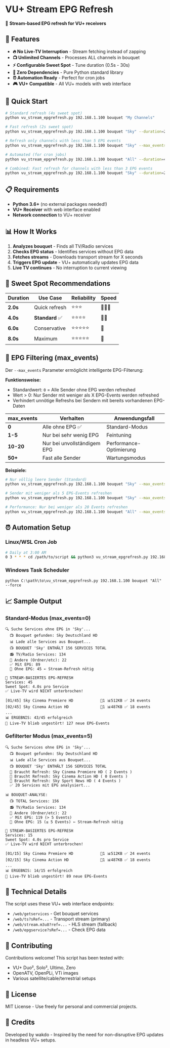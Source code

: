 # VU+ Stream EPG Refresh

🌊 **Stream-based EPG refresh for VU+ receivers**

## 🎯 Features

- **🔥 No Live-TV Interruption** - Stream fetching instead of zapping
- **📺 Unlimited Channels** - Processes ALL channels in bouquet  
- **⚡ Configurable Sweet Spot** - Tune duration (0.5s - 30s)
- **🤖 Zero Dependencies** - Pure Python standard library
- **⏰ Automation Ready** - Perfect for cron jobs
- **🎮 VU+ Compatible** - All VU+ models with web interface

## 🚀 Quick Start

```bash
# Standard refresh (4s sweet spot)
python vu_stream_epgrefresh.py 192.168.1.100 bouquet "My Channels"

# Fast refresh (2s sweet spot)
python vu_stream_epgrefresh.py 192.168.1.100 bouquet "Sky" --duration=2.0

# Refresh only channels with less than 5 EPG events
python vu_stream_epgrefresh.py 192.168.1.100 bouquet "Sky" --max_events=5

# Automated (for cron jobs)
python vu_stream_epgrefresh.py 192.168.1.100 bouquet "All" --duration=4.0 --force

# Combined: Fast refresh for channels with less than 3 EPG events
python vu_stream_epgrefresh.py 192.168.1.100 bouquet "Sky" --duration=2.0 --max_events=3 --force
```

## 📋 Requirements

- **Python 3.6+** (no external packages needed!)
- **VU+ Receiver** with web interface enabled
- **Network connection** to VU+ receiver

## 📊 How It Works

1. **Analyzes bouquet** - Finds all TV/Radio services
2. **Checks EPG status** - Identifies services without EPG data  
3. **Fetches streams** - Downloads transport stream for X seconds
4. **Triggers EPG update** - VU+ automatically updates EPG data
5. **Live TV continues** - No interruption to current viewing

## 🎯 Sweet Spot Recommendations

| Duration | Use Case | Reliability | Speed |
|----------|----------|-------------|-------|
| **2.0s** | Quick refresh | ⭐⭐⭐ | 🚀🚀🚀 |
| **4.0s** | **Standard** ✅ | ⭐⭐⭐⭐ | 🚀🚀 |  
| **6.0s** | Conservative | ⭐⭐⭐⭐⭐ | 🚀 |
| **8.0s** | Maximum | ⭐⭐⭐⭐⭐ | 🐌 |

## 🎢 EPG Filtering (max_events)

Der `--max_events` Parameter ermöglicht intelligente EPG-Filterung:

**Funktionsweise:**
- Standardwert: `0` = Alle Sender ohne EPG werden refreshed
- Wert > 0: Nur Sender mit weniger als X EPG-Events werden refreshed
- Verhindert unnötige Refreshs bei Sendern mit bereits vorhandenen EPG-Daten

| max_events | Verhalten | Anwendungsfall |
|------------|-----------|----------------|
| **0** | Alle ohne EPG ✅ | Standard-Modus |
| **1-5** | Nur bei sehr wenig EPG | Feintuning |
| **10-20** | Nur bei unvollständigem EPG | Performance-Optimierung |
| **50+** | Fast alle Sender | Wartungsmodus |

**Beispiele:**
```bash
# Nur völlig leere Sender (Standard)
python vu_stream_epgrefresh.py 192.168.1.100 bouquet "Sky" --max_events=0

# Sender mit weniger als 5 EPG-Events refreshen
python vu_stream_epgrefresh.py 192.168.1.100 bouquet "Sky" --max_events=5

# Performance: Nur bei weniger als 20 Events refreshen
python vu_stream_epgrefresh.py 192.168.1.100 bouquet "All" --max_events=20 --duration=2.0
```

## ⏰ Automation Setup

### Linux/WSL Cron Job
```bash
# Daily at 3:00 AM
0 3 * * * cd /path/to/script && python3 vu_stream_epgrefresh.py 192.168.1.100 bouquet "All" --force
```

### Windows Task Scheduler
```batch
python C:\path\to\vu_stream_epgrefresh.py 192.168.1.100 bouquet "All" --force
```

## 📈 Sample Output

### Standard-Modus (max_events=0)
```
🔍 Suche Services ohne EPG in 'Sky'...
  📺 Bouquet gefunden: Sky Deutschland HD
  📊 Lade alle Services aus Bouquet...
  📺 BOUQUET 'Sky' ENTHÄLT 156 SERVICES TOTAL
  📻 TV/Radio Services: 134
  📂 Andere (Ordner/etc): 22
  ✅ Mit EPG: 89
  🔄 Ohne EPG: 45 ← Stream-Refresh nötig

🌊 STREAM-BASIERTES EPG-REFRESH
Services: 45
Sweet Spot: 4.0s pro Service
✅ Live-TV wird NICHT unterbrochen!

[01/45] Sky Cinema Premiere HD            📡1 📊512KB ✅ 24 events
[02/45] Sky Cinema Action HD              📡1 📊487KB ✅ 18 events
...
📊 ERGEBNIS: 43/45 erfolgreich
🎯 Live-TV blieb ungestört! 127 neue EPG-Events
```

### Gefilterter Modus (max_events=5)
```
🔍 Suche Services ohne EPG in 'Sky'...
  📺 Bouquet gefunden: Sky Deutschland HD
  📊 Lade alle Services aus Bouquet...
  📺 BOUQUET 'Sky' ENTHÄLT 156 SERVICES TOTAL
  🔄 Braucht Refresh: Sky Cinema Premiere HD ( 2 Events )
  🔄 Braucht Refresh: Sky Cinema Action HD ( 0 Events )
  🔄 Braucht Refresh: Sky Sport News HD ( 4 Events )
  ✅ 20 Services mit EPG analysiert...

📊 BOUQUET-ANALYSE:
  📺 TOTAL Services: 156
  📻 TV/Radio Services: 134
  📂 Andere (Ordner/etc): 22
  ✅ Mit EPG: 119 (> 5 Events)
  🔄 Ohne EPG: 15 (≤ 5 Events) ← Stream-Refresh nötig

🌊 STREAM-BASIERTES EPG-REFRESH
Services: 15
Sweet Spot: 4.0s pro Service
✅ Live-TV wird NICHT unterbrochen!

[01/15] Sky Cinema Premiere HD            📡1 📊512KB ✅ 24 events
[02/15] Sky Cinema Action HD              📡1 📊487KB ✅ 18 events
...
📊 ERGEBNIS: 14/15 erfolgreich
🎯 Live-TV blieb ungestört! 89 neue EPG-Events
```

## 🔧 Technical Details

The script uses these VU+ web interface endpoints:
- `/web/getservices` - Get bouquet services
- `/web/ts?sRef=...` - Transport stream (primary)
- `/web/stream.m3u8?ref=...` - HLS stream (fallback)
- `/web/epgservice?sRef=...` - Check EPG data

## 🤝 Contributing

Contributions welcome! This script has been tested with:
- VU+ Duo², Solo², Ultimo, Zero
- OpenATV, OpenPLi, VTi images
- Various satellite/cable/terrestrial setups

## 📜 License

MIT License - Use freely for personal and commercial projects.

## 🙏 Credits

Developed by wakdo - Inspired by the need for non-disruptive EPG updates in headless VU+ setups.
